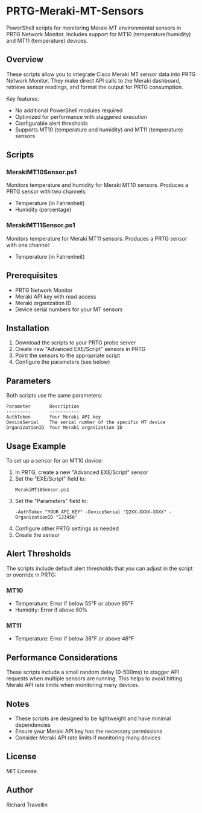 # PRTG-Meraki-MT-Sensors

PowerShell scripts for monitoring Meraki MT environmental sensors in PRTG Network Monitor. Includes support for MT10 (temperature/humidity) and MT11 (temperature) devices.

## Overview

These scripts allow you to integrate Cisco Meraki MT sensor data into PRTG Network Monitor. They make direct API calls to the Meraki dashboard, retrieve sensor readings, and format the output for PRTG consumption.

Key features:
- No additional PowerShell modules required
- Optimized for performance with staggered execution
- Configurable alert thresholds
- Supports MT10 (temperature and humidity) and MT11 (temperature) sensors

## Scripts

### MerakiMT10Sensor.ps1

Monitors temperature and humidity for Meraki MT10 sensors. Produces a PRTG sensor with two channels:
- Temperature (in Fahrenheit)
- Humidity (percentage)

### MerakiMT11Sensor.ps1

Monitors temperature for Meraki MT11 sensors. Produces a PRTG sensor with one channel:
- Temperature (in Fahrenheit)

## Prerequisites

- PRTG Network Monitor
- Meraki API key with read access
- Meraki organization ID
- Device serial numbers for your MT sensors

## Installation

1. Download the scripts to your PRTG probe server
2. Create new "Advanced EXE/Script" sensors in PRTG
3. Point the sensors to the appropriate script
4. Configure the parameters (see below)

## Parameters

Both scripts use the same parameters:

```
Parameter       Description
---------       -----------
AuthToken       Your Meraki API key
DeviceSerial    The serial number of the specific MT device
OrganizationID  Your Meraki organization ID
```

## Usage Example

To set up a sensor for an MT10 device:

1. In PRTG, create a new "Advanced EXE/Script" sensor
2. Set the "EXE/Script" field to:
   ```
   MerakiMT10Sensor.ps1
   ```
3. Set the "Parameters" field to:
   ```
   -AuthToken "YOUR_API_KEY" -DeviceSerial "Q2XX-XXXX-XXXX" -OrganizationID "123456"
   ```
4. Configure other PRTG settings as needed
5. Create the sensor

## Alert Thresholds

The scripts include default alert thresholds that you can adjust in the script or override in PRTG:

### MT10
- Temperature: Error if below 55°F or above 95°F
- Humidity: Error if above 80%

### MT11
- Temperature: Error if below 36°F or above 46°F

## Performance Considerations

These scripts include a small random delay (0-500ms) to stagger API requests when multiple sensors are running. This helps to avoid hitting Meraki API rate limits when monitoring many devices.

## Notes

- These scripts are designed to be lightweight and have minimal dependencies
- Ensure your Meraki API key has the necessary permissions
- Consider Meraki API rate limits if monitoring many devices

## License

MIT License

## Author

Richard Travellin
